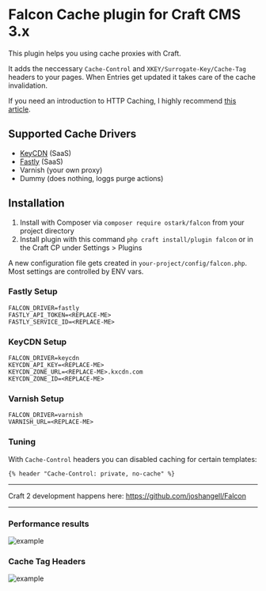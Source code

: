 # Falcon Cache plugin for Craft CMS 3.x

This plugin helps you using cache proxies with Craft. 

It adds the neccessary `Cache-Control` and `XKEY/Surrogate-Key/Cache-Tag` headers to your pages. 
When Entries get updated it takes care of the cache invalidation. 

If you need an introduction to HTTP Caching, I highly recommend [this article](https://blog.fortrabbit.com/mastering-http-caching). 

## Supported Cache Drivers

* [KeyCDN](https://www.keycdn.com) (SaaS)
* [Fastly](https://www.fastly.com) (SaaS)
* Varnish (your own proxy)
* Dummy (does nothing, loggs purge actions)

## Installation

1. Install with Composer via `composer require ostark/falcon` from your project directory
2. Install plugin with this command `php craft install/plugin falcon` or in the Craft CP under Settings > Plugins

A new configuration file gets created in `your-project/config/falcon.php`. Most settings are controlled by ENV vars.



### Fastly Setup
```
FALCON_DRIVER=fastly
FASTLY_API_TOKEN=<REPLACE-ME>
FASTLY_SERVICE_ID=<REPLACE-ME>
```

### KeyCDN Setup
```
FALCON_DRIVER=keycdn
KEYCDN_API_KEY=<REPLACE-ME>
KEYCDN_ZONE_URL=<REPLACE-ME>.kxcdn.com
KEYCDN_ZONE_ID=<REPLACE-ME>
```

### Varnish Setup
```
FALCON_DRIVER=varnish
VARNISH_URL=<REPLACE-ME>
```

### Tuning

With `Cache-Control` headers you can disabled caching for certain templates:
```
{% header "Cache-Control: private, no-cache" %}
```

---

Craft 2 development happens here: https://github.com/joshangell/Falcon

---

### Performance results
![example](https://github.com/ostark/falcon-craft3/blob/master/resources/preformance.png)

### Cache Tag Headers
![example](https://github.com/ostark/falcon-craft3/blob/master/resources/response-header.png)


